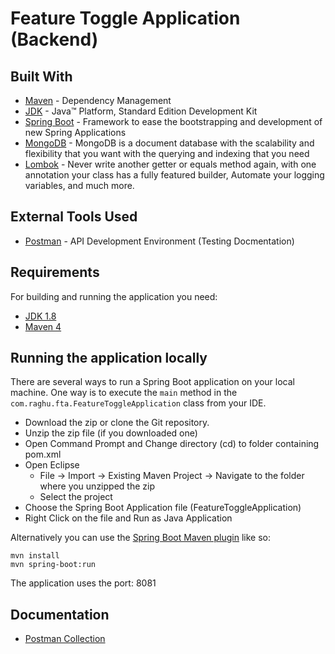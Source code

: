 # Feature Toggle Application (Backend)

## Built With

* 	[Maven](https://maven.apache.org/) - Dependency Management
* 	[JDK](http://www.oracle.com/technetwork/java/javase/downloads/jdk8-downloads-2133151.html) - Java™ Platform, Standard Edition Development Kit 
* 	[Spring Boot](https://spring.io/projects/spring-boot) - Framework to ease the bootstrapping and development of new Spring Applications
* 	[MongoDB](https://www.mongodb.com/) - MongoDB is a document database with the scalability and flexibility that you want with the querying and indexing that you need
* 	[Lombok](https://projectlombok.org/) - Never write another getter or equals method again, with one annotation your class has a fully featured builder, Automate your logging variables, and much more.

## External Tools Used

* [Postman](https://www.getpostman.com/) - API Development Environment (Testing Docmentation)

## Requirements

For building and running the application you need:

- [JDK 1.8](http://www.oracle.com/technetwork/java/javase/downloads/jdk8-downloads-2133151.html)
- [Maven 4](https://maven.apache.org)

## Running the application locally

There are several ways to run a Spring Boot application on your local machine. 
One way is to execute the `main` method in the `com.raghu.fta.FeatureToggleApplication` class from your IDE.

- Download the zip or clone the Git repository.
- Unzip the zip file (if you downloaded one)
- Open Command Prompt and Change directory (cd) to folder containing pom.xml
- Open Eclipse 
   - File -> Import -> Existing Maven Project -> Navigate to the folder where you unzipped the zip
   - Select the project
- Choose the Spring Boot Application file (FeatureToggleApplication)
- Right Click on the file and Run as Java Application

Alternatively you can use the [Spring Boot Maven plugin](https://docs.spring.io/spring-boot/docs/current/reference/html/build-tool-plugins-maven-plugin.html) like so:

```shell
mvn install
mvn spring-boot:run
```
The application uses the port: 8081

## Documentation

* [Postman Collection](https://www.getpostman.com/collections/d7f71be3afe40ccff8c6)

